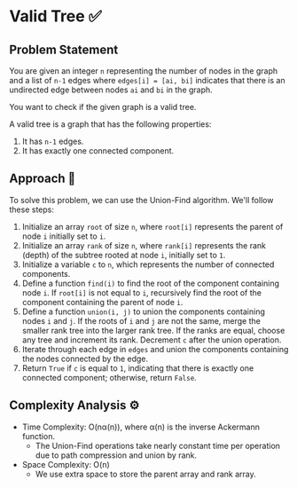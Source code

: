 # Valid Tree ✅

## Problem Statement

You are given an integer `n` representing the number of nodes in the graph and a list of `n-1` edges where `edges[i] = [ai, bi]` indicates that there is an undirected edge between nodes `ai` and `bi` in the graph.

You want to check if the given graph is a valid tree.

A valid tree is a graph that has the following properties:
1. It has `n-1` edges.
2. It has exactly one connected component.

## Approach 🌲

To solve this problem, we can use the Union-Find algorithm. We'll follow these steps:
1. Initialize an array `root` of size `n`, where `root[i]` represents the parent of node `i` initially set to `i`.
2. Initialize an array `rank` of size `n`, where `rank[i]` represents the rank (depth) of the subtree rooted at node `i`, initially set to `1`.
3. Initialize a variable `c` to `n`, which represents the number of connected components.
4. Define a function `find(i)` to find the root of the component containing node `i`. If `root[i]` is not equal to `i`, recursively find the root of the component containing the parent of node `i`.
5. Define a function `union(i, j)` to union the components containing nodes `i` and `j`. If the roots of `i` and `j` are not the same, merge the smaller rank tree into the larger rank tree. If the ranks are equal, choose any tree and increment its rank. Decrement `c` after the union operation.
6. Iterate through each edge in `edges` and union the components containing the nodes connected by the edge.
7. Return `True` if `c` is equal to `1`, indicating that there is exactly one connected component; otherwise, return `False`.

## Complexity Analysis ⚙️

- Time Complexity: O(nα(n)), where α(n) is the inverse Ackermann function.
  - The Union-Find operations take nearly constant time per operation due to path compression and union by rank.
- Space Complexity: O(n)
  - We use extra space to store the parent array and rank array.

